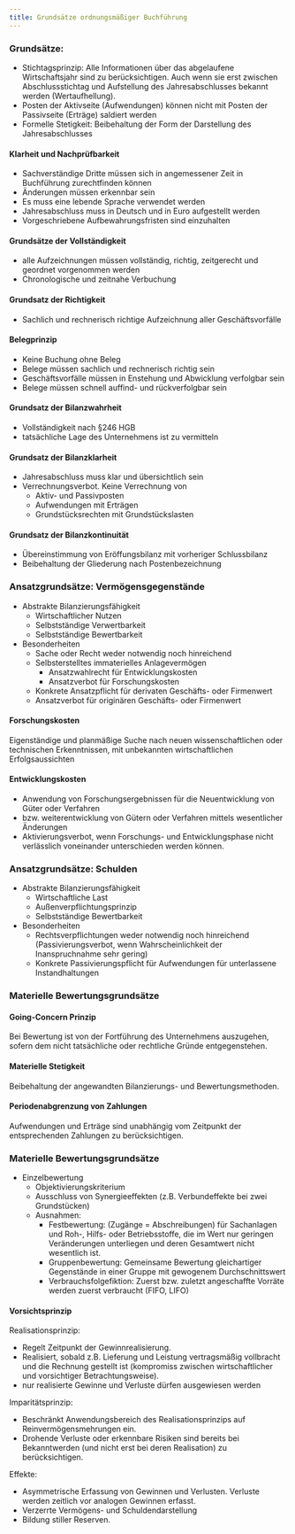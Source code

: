 ```yaml
---
title: Grundsätze ordnungsmäßiger Buchführung
---
```

### Grundsätze:
- Stichtagsprinzip: Alle Informationen über das abgelaufene Wirtschaftsjahr sind zu berücksichtigen. Auch wenn sie erst zwischen Abschlussstichtag und Aufstellung des Jahresabschlusses bekannt werden (Wertaufhellung).
- Posten der Aktivseite (Aufwendungen) können nicht mit Posten der Passivseite (Erträge) saldiert werden
- Formelle Stetigkeit: Beibehaltung der Form der Darstellung des Jahresabschlusses

#### Klarheit und Nachprüfbarkeit
- Sachverständige Dritte müssen sich in angemessener Zeit in Buchführung zurechtfinden können
- Änderungen müssen erkennbar sein
- Es muss eine lebende Sprache verwendet werden
- Jahresabschluss muss in Deutsch und in Euro aufgestellt werden
- Vorgeschriebene Aufbewahrungsfristen sind einzuhalten

#### Grundsätze der Vollständigkeit
- alle Aufzeichnungen müssen vollständig, richtig, zeitgerecht und geordnet vorgenommen werden
- Chronologische und zeitnahe Verbuchung

#### Grundsatz der Richtigkeit
- Sachlich und rechnerisch richtige Aufzeichnung aller Geschäftsvorfälle

#### Belegprinzip
- Keine Buchung ohne Beleg
- Belege müssen sachlich und rechnerisch richtig sein
- Geschäftsvorfälle müssen in Enstehung und Abwicklung verfolgbar sein
- Belege müssen schnell auffind- und rückverfolgbar sein

#### Grundsatz der Bilanzwahrheit
- Vollständigkeit nach §246 HGB
- tatsächliche Lage des Unternehmens ist zu vermitteln

#### Grundsatz der Bilanzklarheit
- Jahresabschluss muss klar und übersichtlich sein
- Verrechnungsverbot. Keine Verrechnung von
  - Aktiv- und Passivposten
  - Aufwendungen mit Erträgen
  - Grundstücksrechten mit Grundstückslasten

#### Grundsatz der Bilanzkontinuität
- Übereinstimmung von Eröffungsbilanz mit vorheriger Schlussbilanz
- Beibehaltung der Gliederung nach Postenbezeichnung

### Ansatzgrundsätze: Vermögensgegenstände
- Abstrakte Bilanzierungsfähigkeit
  - Wirtschaftlicher Nutzen
  - Selbstständige Verwertbarkeit
  - Selbstständige Bewertbarkeit
- Besonderheiten
  - Sache oder Recht weder notwendig noch hinreichend
  - Selbsterstelltes immaterielles Anlagevermögen
    - Ansatzwahlrecht für Entwicklungskosten
    - Ansatzverbot für Forschungskosten
  - Konkrete Ansatzpflicht für derivaten Geschäfts- oder Firmenwert
  - Ansatzverbot für originären Geschäfts- oder Firmenwert

#### Forschungskosten
Eigenständige und planmäßige Suche nach neuen wissenschaftlichen oder technischen Erkenntnissen, mit unbekannten wirtschaftlichen Erfolgsaussichten

#### Entwicklungskosten
- Anwendung von Forschungsergebnissen für die Neuentwicklung von Güter oder Verfahren
- bzw. weiterentwicklung von Gütern oder Verfahren mittels wesentlicher Änderungen
- Aktivierungsverbot, wenn Forschungs- und Entwicklungsphase nicht verlässlich voneinander unterschieden werden können.

### Ansatzgrundsätze: Schulden
- Abstrakte Bilanzierungsfähigkeit
  - Wirtschaftliche Last
  - Außenverpflichtungsprinzip
  - Selbstständige Bewertbarkeit
- Besonderheiten
  - Rechtsverpflichtungen weder notwendig noch hinreichend (Passivierungsverbot, wenn Wahrscheinlichkeit der Inanspruchnahme sehr gering)
  - Konkrete Passivierungspflicht für Aufwendungen für unterlassene Instandhaltungen

### Materielle Bewertungsgrundsätze

#### Going-Concern Prinzip
Bei Bewertung ist von der Fortführung des Unternehmens auszugehen, sofern dem nicht tatsächliche oder rechtliche Gründe entgegenstehen.

#### Materielle Stetigkeit
Beibehaltung der angewandten Bilanzierungs- und Bewertungsmethoden.

#### Periodenabgrenzung von Zahlungen
Aufwendungen und Erträge sind unabhängig vom Zeitpunkt der entsprechenden Zahlungen zu berücksichtigen.

### Materielle Bewertungsgrundsätze
- Einzelbewertung
  - Objektivierungskriterium
  - Ausschluss von Synergieeffekten (z.B. Verbundeffekte bei zwei Grundstücken)
  - Ausnahmen:
    - Festbewertung: (Zugänge = Abschreibungen) für Sachanlagen und Roh-, Hilfs- oder Betriebsstoffe, die im Wert nur geringen Veränderungen unterliegen und deren Gesamtwert nicht wesentlich ist.
    - Gruppenbewertung: Gemeinsame Bewertung gleichartiger Gegenstände in einer Gruppe mit gewogenem Durchschnittswert 
    - Verbrauchsfolgefiktion: Zuerst bzw. zuletzt angeschaffte Vorräte werden zuerst verbraucht (FIFO, LIFO)

#### Vorsichtsprinzip 

Realisationsprinzip:
- Regelt Zeitpunkt der Gewinnrealisierung.
- Realisiert, sobald z.B. Lieferung und Leistung vertragsmäßig vollbracht und die Rechnung gestellt ist (kompromiss zwischen wirtschaftlicher und vorsichtiger Betrachtungsweise).
- nur realisierte Gewinne und Verluste dürfen ausgewiesen werden

Imparitätsprinzip:
- Beschränkt Anwendungsbereich des Realisationsprinzips auf Reinvermögensmehrungen ein.
- Drohende Verluste oder erkennbare Risiken sind bereits bei Bekanntwerden (und nicht erst bei deren Realisation) zu berücksichtigen.

Effekte:
- Asymmetrische Erfassung von Gewinnen und Verlusten. Verluste werden zeitlich vor analogen Gewinnen erfasst.
- Verzerrte Vermögens- und Schuldendarstellung
- Bildung stiller Reserven.
